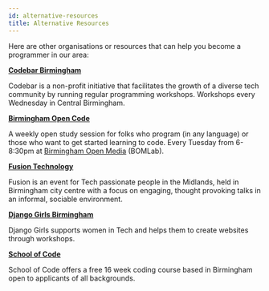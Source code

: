 ```yaml
---
id: alternative-resources
title: Alternative Resources
---
```


Here are other organisations or resources that can help you become a programmer in our area:

<strong><a href= "https://codebar.io/birmingham" target="_blank">Codebar Birmingham</a></strong>

Codebar is a non-profit initiative that facilitates the growth of a diverse tech community by running regular programming workshops. Workshops every Wednesday in Central Birmingham. 

<strong><a href= "https://www.meetup.com/Birmingham-Open-Code/" target="_blank">Birmingham Open Code</a></strong>

A weekly open study session for folks who program (in any language) or those who want to get started learning to code. Every Tuesday from 6-8:30pm at <u><a href= "https://www.bom.org.uk/" target="_blank">Birmingham Open Media</a></u> (BOMLab).

<strong><a href= "https://www.meetup.com/Fusion-Technology-Meetup-Birmingham/" target="_blank">Fusion Technology</a></strong>

Fusion is an event for Tech passionate people in the Midlands, held in Birmingham city centre with a focus on engaging, thought provoking talks in an informal, sociable environment.

<strong><a href= "https://djangogirls.org/birmingham/" target="_blank">Django Girls Birmingham</a></strong>

Django Girls supports women in Tech and helps them to create websites through workshops. 

<strong><a href= "https://www.schoolofcode.co.uk/" target="_blank">School of Code</a></strong>

School of Code offers a free 16 week coding course based in Birmingham open to applicants of all backgrounds.